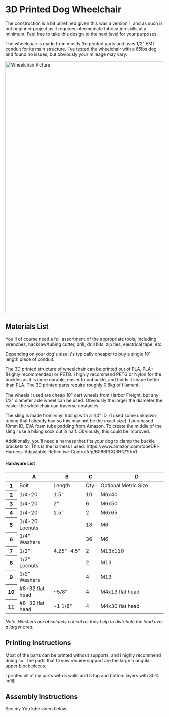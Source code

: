 <h1>3D Printed Dog Wheelchair</h1>
<p>The construction is a bit unrefined given this was a version 1, and as such is not beginner project as it requires intermediate fabrication skills at a minimum. 
Feel free to take this design to the next level for your purposes. </p>
<p>The wheelchair is made from mostly 3d printed parts and uses 1/2" EMT conduit for its main structure. I've tested the wheelchair with a 65lbs dog and found no issues, but obviously your mileage may vary. </p>

<img src="https://github.com/indeterminatedesign/3D-Printed-Doggie-Wheelchair/blob/main/Picture.PNG" alt="Wheelchair Picture"  width="800" 
     height="800"/>

<h2>Materials List</h2>
<p>You'll of course need a full assortment of the appropriate tools, including wrenches, hacksaw/tubing cutter, drill, drill bits, zip ties, electrical tape, etc.  </p>
<p>Depending on your dog's size it's typically cheaper to buy a single 10' length piece of conduit.  </p>

<p>The 3D printed structure of wheelchair can be printed out of PLA, PLA+ (Highly recommended) or PETG.  I highly recommend PETG or Nylon for the buckles as it is more durable, easier to unbuckle, and holds it shape better than PLA.  The 3D printed parts require roughly 0.8kg of filament.</p>

<p>The wheels I used are cheap 10" cart wheels from Harbor Freight, but any 1/2" diameter axle wheel can be used.  Obviously the larger the diameter the easier the wheelchair can traverse obstacles.</p>

The sling is made from vinyl tubing with a 1/4" ID, (I used some unknown tubing that I already had so this may not be the exact size).  I purchased 10mm ID, EVA foam tube padding from Amazon. 
To create the middle of the sling I use a hiking sock cut in half.  Obviously, this could be improved.</p>
<p>Additionally, you'll need a harness that fits your dog to clamp the buckle brackets to.  This is the harness I used: https://www.amazon.com/tobeDRI-Harness-Adjustable-Reflective-Control/dp/B086PCQ3HQ/?th=1</p>

<h4>Hardware List</h4>
<meta http-equiv="Content-Type" content="text/html; charset=utf-8"><link type="text/css" rel="stylesheet" href="resources/sheet.css" >
<div class="ritz grid-container" dir="ltr"><table class="waffle" cellspacing="0" cellpadding="0"><thead><tr><th class="row-header freezebar-origin-ltr"></th><th id="0C0" style="width:96px;" class="column-headers-background">A</th><th id="0C1" style="width:100px;" class="column-headers-background">B</th><th id="0C2" style="width:40px;" class="column-headers-background">C</th><th id="0C3" style="width:134px;" class="column-headers-background">D</th></tr></thead><tbody><tr style="height: 20px"><th id="0R0" style="height: 20px;" class="row-headers-background"><div class="row-header-wrapper" style="line-height: 20px">1</div></th><td class="s0" dir="ltr">Bolt</td><td class="s0" dir="ltr">Length</td><td class="s0" dir="ltr">Qty.</td><td class="s1 softmerge" dir="ltr"><div class="softmerge-inner" style="width:232px;left:-1px">Optional Metric Size</div></td></tr><tr style="height: 20px"><th id="0R1" style="height: 20px;" class="row-headers-background"><div class="row-header-wrapper" style="line-height: 20px">2</div></th><td class="s2" dir="ltr">1/4-20</td><td class="s2" dir="ltr">1.5&quot;</td><td class="s3" dir="ltr">10</td><td class="s4" dir="ltr">M6x40</td></tr><tr style="height: 20px"><th id="0R2" style="height: 20px;" class="row-headers-background"><div class="row-header-wrapper" style="line-height: 20px">3</div></th><td class="s5" dir="ltr">1/4-20</td><td class="s5" dir="ltr">2&quot;</td><td class="s6" dir="ltr">6</td><td class="s7" dir="ltr">M6x50</td></tr><tr style="height: 20px"><th id="0R3" style="height: 20px;" class="row-headers-background"><div class="row-header-wrapper" style="line-height: 20px">4</div></th><td class="s2" dir="ltr">1/4-20</td><td class="s2" dir="ltr">2.5&quot;</td><td class="s3" dir="ltr">2</td><td class="s4" dir="ltr">M6x65</td></tr><tr style="height: 20px"><th id="0R4" style="height: 20px;" class="row-headers-background"><div class="row-header-wrapper" style="line-height: 20px">5</div></th><td class="s5" dir="ltr">1/4-20 Locnuts</td><td class="s5"></td><td class="s6" dir="ltr">18</td><td class="s7" dir="ltr">M6</td></tr><tr style="height: 20px"><th id="0R5" style="height: 20px;" class="row-headers-background"><div class="row-header-wrapper" style="line-height: 20px">6</div></th><td class="s2" dir="ltr">1/4&quot; Washers</td><td class="s2" dir="ltr"></td><td class="s3" dir="ltr">36</td><td class="s4" dir="ltr">M6</td></tr><tr style="height: 20px"><th id="0R6" style="height: 20px;" class="row-headers-background"><div class="row-header-wrapper" style="line-height: 20px">7</div></th><td class="s5" dir="ltr">1/2&quot;</td><td class="s5" dir="ltr">4.25&quot;-4.5&quot;</td><td class="s6" dir="ltr">2</td><td class="s7" dir="ltr">M13x110</td></tr><tr style="height: 20px"><th id="0R7" style="height: 20px;" class="row-headers-background"><div class="row-header-wrapper" style="line-height: 20px">8</div></th><td class="s2" dir="ltr">1/2&quot; Locnuts</td><td class="s2"></td><td class="s3" dir="ltr">2</td><td class="s4" dir="ltr">M13</td></tr><tr style="height: 20px"><th id="0R8" style="height: 20px;" class="row-headers-background"><div class="row-header-wrapper" style="line-height: 20px">9</div></th><td class="s5" dir="ltr">1/2&quot; Washers</td><td class="s5" dir="ltr"></td><td class="s6" dir="ltr">4</td><td class="s7" dir="ltr">M13</td></tr><tr style="height: 20px"><th id="0R9" style="height: 20px;" class="row-headers-background"><div class="row-header-wrapper" style="line-height: 20px">10</div></th><td class="s2 softmerge" dir="ltr"><div class="softmerge-inner" style="width:93px;left:-1px">#8-32 flat head</div></td><td class="s2" dir="ltr">~5/8&quot;</td><td class="s3" dir="ltr">4</td><td class="s4" dir="ltr">M4x13 flat head</td></tr><tr style="height: 20px"><th id="0R10" style="height: 20px;" class="row-headers-background"><div class="row-header-wrapper" style="line-height: 20px">11</div></th><td class="s5 softmerge" dir="ltr"><div class="softmerge-inner" style="width:93px;left:-1px">#8-32 flat head</div></td><td class="s5" dir="ltr">~1 1/8&quot;</td><td class="s6" dir="ltr">4</td><td class="s7" dir="ltr">M4x30 flat head</td></tr></tbody></table></div>
<i>Note:  Washers are absolutely critical as they help to distribute the load over a larger area.</i>

<h2>Printing Instructions</h2>
<p>Most of the parts can be printed without supports, and I highly recommend doing so.  
The parts that I know require support are the large triangular upper block pieces.</p>
<p> I printed all of my parts with 5 walls and 5 top and bottom layers with 30% infill.   

<h2>Assembly Instructions</h2>
See my YouTube video below.

<p></p>
<p></p>
